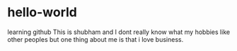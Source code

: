 # hello-world
learning github
This is shubham and I dont really know what my hobbies like other peoples but one thing about me is that i love business.
